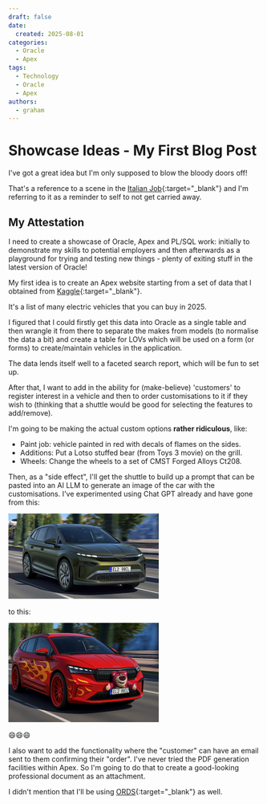 ```yaml
---
draft: false
date:
  created: 2025-08-01
categories: 
  - Oracle
  - Apex
tags: 
  - Technology
  - Oracle
  - Apex
authors:
  - graham
---
```


# Showcase Ideas - My First Blog Post

I've got a great idea but I'm only supposed to blow the bloody doors off!

<!-- more -->
That's a reference to a scene in the [Italian Job](https://www.imdb.com/title/tt0064505){:target="_blank"} and I'm referring to it as a reminder to self to not get carried away.

## My Attestation

I need to create a showcase of Oracle, Apex and PL/SQL work: initially to demonstrate my skills to potential employers and then afterwards as a playground for trying and testing new things - plenty of exiting stuff in the latest version of Oracle!

My first idea is to create an Apex website starting from a set of data that I obtained from [Kaggle](https://www.kaggle.com/datasets/urvishahir/electric-vehicle-specifications-dataset-2025){:target="_blank"}.

It's a list of many electric vehicles that you can buy in 2025.

I figured that I could firstly get this data into Oracle as a single table and then wrangle it from there to separate the makes from models (to normalise the data a bit) and create a table for LOVs which will be used on a form (or forms) to create/maintain vehicles in the application.

The data lends itself well to a faceted search report, which will be fun to set up.

After that, I want to add in the ability for (make-believe) 'customers' to register interest in a vehicle and then to order customisations to it if they wish to (thinking that a shuttle would be good for selecting the features to add/remove).

I'm going to be making the actual custom options **rather ridiculous**, like:

*  Paint job: vehicle painted in red with decals of flames on the sides.
*  Additions: Put a Lotso stuffed bear (from Toys 3 movie) on the grill. 
*  Wheels: Change the wheels to a set of CMST Forged Alloys Ct208.

Then, as a "side effect", I'll get the shuttle to build up a prompt that can be pasted into an AI LLM to generate an image of the car with the customisations.
I've experimented using Chat GPT already and have gone from this:

![Boring Car](../images/car_before_image.png)

to this:

![Eye-catching Car](../images/car_after_image.png)

:smile::smile::smile:

I also want to add the functionality where the "customer" can have an email sent to them confirming their "order".
I've never tried the PDF generation facilities within Apex. So I'm going to do that to create a good-looking professional document as an attachment.

I didn't mention that I'll be using [ORDS](https://www.oracle.com/uk/database/technologies/appdev/rest.html){:target="_blank"} as well.
